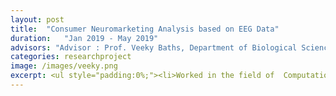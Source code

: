 ```yaml
---
layout: post
title:  "Consumer Neuromarketing Analysis based on EEG Data"
duration:   "Jan 2019 - May 2019"
advisors: "Advisor : Prof. Veeky Baths, Department of Biological Sciences"
categories: researchproject
image: /images/veeky.png
excerpt: <ul style="padding:0%;"><li>Worked in the field of  Computational Neuroscience to analyze the neuromarketing strategies used by Fortune 500 companies. </li><li> Inferred predictions from EEG based neuro-imaging datasets to predict the likes and dislikes of consumers.</li></ul>
---
```

